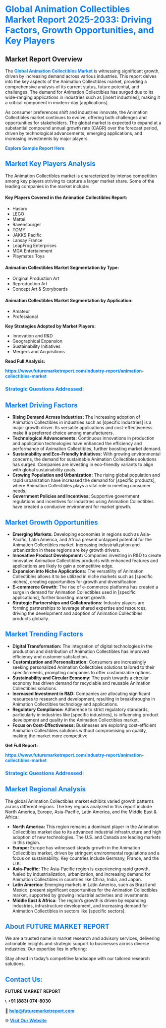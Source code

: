<h1 style="color: #007BFF;">Global Animation Collectibles Market Report 2025-2033: Driving Factors, Growth Opportunities, and Key Players</h1>

<section id="overview">
<h2>Market Report Overview</h2>
<p>The <a href="https://www.futuremarketreport.com/industry-report/animation-collectibles-market" style="color: #007BFF; text-decoration: none;"><strong>Global Animation Collectibles Market</strong></a> is witnessing significant growth, driven by increasing demand across various industries. This report delves into the key aspects of the Animation Collectibles market, providing a comprehensive analysis of its current status, future potential, and challenges. The demand for Animation Collectibles has surged due to its wide-ranging applications in industries such as [insert industries], making it a critical component in modern-day [applications].</p>
<p>As consumer preferences shift and industries innovate, the Animation Collectibles market continues to evolve, offering both challenges and opportunities for stakeholders. The global market is expected to expand at a substantial compound annual growth rate (CAGR) over the forecast period, driven by technological advancements, emerging applications, and increasing investments by major players.</p>
</section>

<section id="overview">
<p><a href="https://www.futuremarketreport.com/request-sample/reportId=107444" style="color: #007BFF; text-decoration: none;"><strong>Explore Sample Report Here</strong></a></p>
</section>

<section id="key-players">
<h2 style="color: #007BFF;">Market Key Players Analysis</h2>
<p>The Animation Collectibles market is characterized by intense competition among key players striving to capture a larger market share. Some of the leading companies in the market include:</p>
<h4>Key Players Covered in the Animation Collectibles Report:</h4>
<ul><li>Hasbro</li><li>LEGO</li><li>Mattel</li><li>Ravensburger</li><li>TOMY</li><li>JAKKS Pacific</li><li>Lansay France</li><li>LeapFrog Enterprises</li><li>MGA Entertainment</li><li>Playmates Toys</li></ul>
<h4>Animation Collectibles Market Segmentation by Type:</h4>
<ul><li>Original Production Art</li><li>Reproduction Art</li><li>Concept Art &amp; Storyboards</li></ul>

<h4>Animation Collectibles Market Segmentation by Application:</h4>
<ul><li>Amateur</li><li>Professional</li></ul>
<p><strong>Key Strategies Adopted by Market Players:</strong></p>
<ul>
<li>Innovation and R&D</li>
<li>Geographical Expansion</li>
<li>Sustainability Initiatives</li>
<li>Mergers and Acquisitions</li>
</ul>
</section>

<section>
<p><strong>Read Full Analysis: </strong></p><a href="https://www.futuremarketreport.com/industry-report/animation-collectibles-market" style="color: #007BFF; text-decoration: none;"><strong>https://www.futuremarketreport.com/industry-report/animation-collectibles-market</strong></a>
<h3 style="color: #007BFF;">Strategic Questions Addressed:</h3>
</section>

<section id="driving-factors">
<h2 style="color: #007BFF;">Market Driving Factors</h2>
<ul>
<li><strong>Rising Demand Across Industries:</strong> The increasing adoption of Animation Collectibles in industries such as [specific industries] is a major growth driver. Its versatile applications and cost-effectiveness make it a preferred choice among manufacturers.</li>
<li><strong>Technological Advancements:</strong> Continuous innovations in production and application technologies have enhanced the efficiency and performance of Animation Collectibles, further boosting market demand.</li>
<li><strong>Sustainability and Eco-Friendly Initiatives:</strong> With growing environmental concerns, the demand for sustainable Animation Collectibles solutions has surged. Companies are investing in eco-friendly variants to align with global sustainability goals.</li>
<li><strong>Growing Population and Urbanization:</strong> The rising global population and rapid urbanization have increased the demand for [specific products], where Animation Collectibles plays a vital role in meeting consumer needs.</li>
<li><strong>Government Policies and Incentives:</strong> Supportive government regulations and incentives for industries using Animation Collectibles have created a conducive environment for market growth.</li>
</ul>
</section>

<section id="growth-opportunities">
<h2 style="color: #007BFF;">Market Growth Opportunities</h2>
<ul>
<li><strong>Emerging Markets:</strong> Developing economies in regions such as Asia-Pacific, Latin America, and Africa present untapped potential for the Animation Collectibles market. Increasing industrialization and urbanization in these regions are key growth drivers.</li>
<li><strong>Innovative Product Development:</strong> Companies investing in R&D to create innovative Animation Collectibles products with enhanced features and applications are likely to gain a competitive edge.</li>
<li><strong>Expansion into Niche Applications:</strong> The versatility of Animation Collectibles allows it to be utilized in niche markets such as [specific niches], creating opportunities for growth and diversification.</li>
<li><strong>E-commerce Growth:</strong> The rise of e-commerce platforms has created a surge in demand for Animation Collectibles used in [specific applications], further boosting market growth.</li>
<li><strong>Strategic Partnerships and Collaborations:</strong> Industry players are forming partnerships to leverage shared expertise and resources, driving the development and adoption of Animation Collectibles products globally.</li>
</ul>
</section>

<section id="trending-factors">
<h2 style="color: #007BFF;">Market Trending Factors</h2>
<ul>
<li><strong>Digital Transformation:</strong> The integration of digital technologies in the production and distribution of Animation Collectibles has improved efficiency and customer satisfaction.</li>
<li><strong>Customization and Personalization:</strong> Consumers are increasingly seeking personalized Animation Collectibles solutions tailored to their specific needs, prompting companies to offer customizable options.</li>
<li><strong>Sustainability and Circular Economy:</strong> The push towards a circular economy has driven demand for recyclable and reusable Animation Collectibles solutions.</li>
<li><strong>Increased Investment in R&D:</strong> Companies are allocating significant resources to research and development, resulting in breakthroughs in Animation Collectibles technology and applications.</li>
<li><strong>Regulatory Compliance:</strong> Adherence to strict regulatory standards, particularly in industries like [specific industries], is influencing product development and quality in the Animation Collectibles market.</li>
<li><strong>Focus on Cost-Effectiveness:</strong> Businesses are exploring cost-efficient Animation Collectibles solutions without compromising on quality, making the market more competitive.</li>
</ul>
</section>

<section>
<p><strong>Get Full Report: </strong></p><a href="https://www.futuremarketreport.com/industry-report/animation-collectibles-market" style="color: #007BFF; text-decoration: none;"><strong>https://www.futuremarketreport.com/industry-report/animation-collectibles-market</strong></a>
<h3 style="color: #007BFF;">Strategic Questions Addressed:</h3>
</section>


<section id="regional-analysis">
<h2 style="color: #007BFF;">Market Regional Analysis</h2>
<p>The global Animation Collectibles market exhibits varied growth patterns across different regions. The key regions analyzed in this report include North America, Europe, Asia-Pacific, Latin America, and the Middle East & Africa:</p>
<ul>
<li><strong>North America:</strong> This region remains a dominant player in the Animation Collectibles market due to its advanced industrial infrastructure and high adoption of new technologies. The U.S. and Canada are leading markets in this region.</li>
<li><strong>Europe:</strong> Europe has witnessed steady growth in the Animation Collectibles market, driven by stringent environmental regulations and a focus on sustainability. Key countries include Germany, France, and the U.K.</li>
<li><strong>Asia-Pacific:</strong> The Asia-Pacific region is experiencing rapid growth, fueled by industrialization, urbanization, and increasing demand for Animation Collectibles in countries like China, India, and Japan.</li>
<li><strong>Latin America:</strong> Emerging markets in Latin America, such as Brazil and Mexico, present significant opportunities for the Animation Collectibles market, supported by growing industrial activities and investments.</li>
<li><strong>Middle East & Africa:</strong> The region’s growth is driven by expanding industries, infrastructure development, and increasing demand for Animation Collectibles in sectors like [specific sectors].</li>
</ul>
</section>

<footer>
<h2 style="color: #007BFF;">About FUTURE MARKET REPORT</h2>
<p>We are a trusted name in market research and advisory services, delivering actionable insights and strategic support to businesses across diverse industries. Our expertise lies in offering:</p>

<p>Stay ahead in today’s competitive landscape with our tailored research solutions.</p>

<h2 style="color: #007BFF;">Contact Us:</h2>
<p><strong>FUTURE MARKET REPORT</strong></p>
<p>📞 <strong>+91 (883) 074-8030</strong></p>
<p>📧 <strong><a href="mailto:help@futuremarketreport.com" style="color: #007BFF;">help@futuremarketreport.com</a></strong></p>
<p>🌐 <strong><a href="https://www.futuremarketreport.com/" style="color: #007BFF;">Visit Our Website</a></strong></p>
</footer>